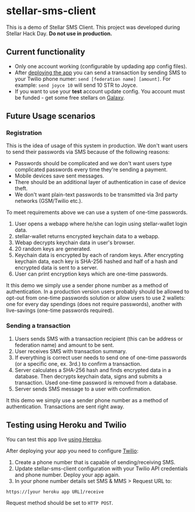 stellar-sms-client
==================

This is a demo of Stellar SMS Client. This project was developed during Stellar Hack Day. **Do not use in production.**

## Current functionality

* Only one account working (configurable by updading app config files).
* After [deploying the app](#testing-using-heroku-and-twilio) you can send a transaction by sending SMS to your Twilio phone numer: `send [federation name] [amount]`. For example: `send joyce 10` will send 10 STR to Joyce.
* If you want to use your **test** account update config. You account must be funded - get some free stellars on [Galaxy](https://www.stellar.org/galaxy/).

## Future Usage scenarios

### Registration

This is the idea of usage of this system in production. We don't want users to send their passwords via SMS because of the following reasons:

* Passwords should be complicated and we don't want users type complicated passwords every time they're sending a payment.
* Mobile devices save sent messages.
* There should be an additional layer of authentication in case of device theft.
* We don't want plain-text passwords to be transmitted via 3rd party networks (GSM/Twilio etc.).

To meet requirements above we can use a system of one-time passwords.

1. User opens a webapp where he/she can login using stellar-wallet login data.
1. stellar-wallet returns encrypted keychain data to a webapp.
1. Webap decrypts keychain data in user's browser.
1. 20 random keys are generated.
1. Keychain data is encrypted by each of random keys. After encrypting keychain data, each key is SHA-256 hashed and half of a hash and encrypted data is sent to a server.
1. User can print encryption keys which are one-time passwords.

It this demo we simply use a sender phone number as a method of authentication. In a production version users probably should be allowed to opt-out from one-time passwords solution or allow users to use 2 wallets: one for every day spendings (does not require passwords), another with live-savings (one-time passwords required).

### Sending a transaction

1. Users sends SMS with a transaction recipient (this can be address or federation name) and amount to be sent.
1. User receives SMS with transaction summary.
1. If everything is correct user needs to send one of one-time passwords (or a specific one, ex. 3rd.) to confirm a transaction.
1. Server calculates a SHA-256 hash and finds encrypted data in a database. Then decrypts keychain data, signs and submits a transaction. Used one-time password is removed from a database.
1. Server sends SMS message to a user with confirmation.

It this demo we simply use a sender phone number as a method of authentication. Transactions are sent right away.

## Testing using Heroku and Twilio

You can test this app live [using Heroku](https://devcenter.heroku.com/articles/getting-started-with-nodejs#deploy-the-app).

After deploying your app you need to configure [Twilio](https://www.twilio.com/):

1. Create a phone number that is capable of sending/receiving SMS.
1. Update stellar-sms-client configuration with your Twilio API credentials and phone number. Deploy your app again.
1. In your phone number details set SMS & MMS > Request URL to:
```
https://[your heroku app URL]/receive
```
Request method should be set to `HTTP POST`.

